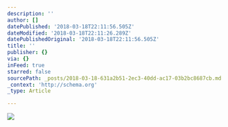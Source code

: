 ```yaml
---
description: ''
author: []
datePublished: '2018-03-18T22:11:56.505Z'
dateModified: '2018-03-18T22:11:26.289Z'
datePublishedOriginal: '2018-03-18T22:11:56.505Z'
title: ''
publisher: {}
via: {}
inFeed: true
starred: false
sourcePath: _posts/2018-03-18-631a2b51-2ec3-40dd-ac17-03b2bc8687cb.md
_context: 'http://schema.org'
_type: Article

---
```

![](https://the-grid-user-content.s3-us-west-2.amazonaws.com/77f4313f-4751-4694-9eb4-c6d912c86fa4.png)